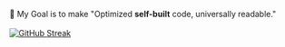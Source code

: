 🚀  My Goal is to make "Optimized **self-built** code, universally readable."\
\
[![GitHub Streak](https://streak-stats.demolab.com?user=thanhhoann&theme=radical&hide_border=true&card_width=501)](https://git.io/streak-stats)

<!--START_SECTION:activity-->
<!--END_SECTION:activity-->
